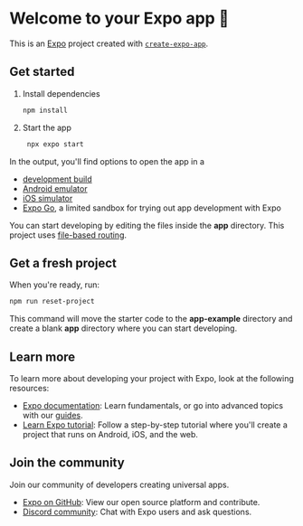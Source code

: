 # Welcome to your Expo app 👋

This is an [Expo](https://expo.dev) project created with [`create-expo-app`](https://www.npmjs.com/package/create-expo-app).

## Get started

1. Install dependencies

   ```bash
   npm install
   ```

2. Start the app

   ```bash
    npx expo start
   ```

In the output, you'll find options to open the app in a

- [development build](https://docs.expo.dev/develop/development-builds/introduction/)
- [Android emulator](https://docs.expo.dev/workflow/android-studio-emulator/)
- [iOS simulator](https://docs.expo.dev/workflow/ios-simulator/)
- [Expo Go](https://expo.dev/go), a limited sandbox for trying out app development with Expo

You can start developing by editing the files inside the **app** directory. This project uses [file-based routing](https://docs.expo.dev/router/introduction).

## Get a fresh project

When you're ready, run:

```bash
npm run reset-project
```

This command will move the starter code to the **app-example** directory and create a blank **app** directory where you can start developing.

## Learn more

To learn more about developing your project with Expo, look at the following resources:

- [Expo documentation](https://docs.expo.dev/): Learn fundamentals, or go into advanced topics with our [guides](https://docs.expo.dev/guides).
- [Learn Expo tutorial](https://docs.expo.dev/tutorial/introduction/): Follow a step-by-step tutorial where you'll create a project that runs on Android, iOS, and the web.

## Join the community

Join our community of developers creating universal apps.

- [Expo on GitHub](https://github.com/expo/expo): View our open source platform and contribute.
- [Discord community](https://chat.expo.dev): Chat with Expo users and ask questions.

<!-- 
JAVA inhertance

import java.util.Scanner;

public class Personal {
    private static String name;
    private static String enrollment_no;
    private static String branch;
    private static int mobile_no;
    private static String email_id;

    public static void getPersonalInfo() {
        Scanner input = new Scanner(System.in);
        System.out.print("Enter name: ");
        name = input.next();
        System.out.print("Enter enrollment number: ");
        enrollment_no = input.next();
        System.out.print("Enter branch: ");
        branch = input.next();
        System.out.print("Enter mobile number: ");
        mobile_no = input.nextInt();
        System.out.print("Enter email id: ");
        email_id = input.next();
        input.close();
    }

    public static void showPersonalInfo() {
        System.out.println("Name: " + name);
        System.out.println("Branch: " + branch);
        System.out.println("Mobile Number: " + mobile_no);
        System.out.println("Email ID: " + email_id);
    }

    public static void main(String[] args) {
        Personal.getPersonalInfo();
        Personal.showPersonalInfo();
    }
}
___________________________________________________________________________________

import java.util.Scanner;

public class AcademicInfo {
    private int M3;
    private int ADA;
    private int SE;
    private int COA;
    private int OS;
    private int total;
    private double percentage;
    private String result;

    public void getAcademicInfo() {
        Scanner input = new Scanner(System.in);
        System.out.print("Enter marks for M3: ");
        M3 = input.nextInt();
        System.out.print("Enter marks for ADA: ");
        ADA = input.nextInt();
        System.out.print("Enter marks for SE: ");
        SE = input.nextInt();
        System.out.print("Enter marks for COA: ");
        COA = input.nextInt();
        System.out.print("Enter marks for OS: ");
        OS = input.nextInt();
        input.close();
    }

    public void showAcademicInfo() {
        System.out.println("M3 Marks: " + M3);
        System.out.println("ADA Marks: " + ADA);
        System.out.println("SE Marks: " + SE);
        System.out.println("COA Marks: " + COA);
        System.out.println("OS Marks: " + OS);
        
        total = M3 + ADA + SE + COA + OS;
        
        System.out.println("Total Marks: " + total);
        
        percentage = ((double) total / 350) * 100;
        
        System.out.printf("Percentage obtained: %.3f%%\n", percentage, "%");
        
        if (percentage >= 60) {
            result = "Pass";
        } else {
            result = "Fail";
        }
        
        System.out.println("Result: " + result);

    }

    public static void main(String[] args) {
        AcademicInfo student = new AcademicInfo();
        student.getAcademicInfo();
        student.showAcademicInfo();
    }
}
_________________________________________________________________________


import java.util.Scanner;

public class Sport {
    private static int s_weight;
    private static int s_height;
    private static String s_sport_name;

    public static void getPersonalInfo() {
        Scanner input = new Scanner(System.in);
        System.out.print("Enter your weight: ");
        s_weight = input.nextInt();
        System.out.print("Enter your height: ");
        s_height = input.nextInt();
        System.out.print("Enter Sport name: ");
        s_sport_name = input.next();
        input.close();
    }

    public void displayInfo() {
        System.out.println("Sport: " + s_sport_name);
        System.out.println("Weight: " + s_weight + " kg");
        System.out.println("Height: " + s_height + " cm");
    }

    public static void main(String[] args) {
        Sport.getPersonalInfo();
        Sport sport = new Sport();
        sport.displayInfo();
    }
} -->



<!------------------------------------------>
<!-- 
Enter the number of jobs: 5
Enter the deadline followed by the profit of each job respectively:
Job 1 :
2
60
Job 2 :
1
100
Job 3 :
3
20
Job 4 :
2
40
Job 5 :
1
20
The maximum profit that could be earned is: 180


=== Code Execution Successful -->
<!-- 
#include <iostream>
#include <vector> // Vector for pairs
#include <queue>
#include <climits>// limit for INT_MAX
using namespace std;

class Graph {// class graph
private:
    int V;
    vector<vector<pair<int, int>>> vertex;// pair for vertex with its source and destination

public:
    Graph(int vertices) : V(vertices), vertex(vertices) {}// graph with node and other pair of vertex

    void assignEdge(int source, int destination, int weight) {
        vertex[source].push_back({ destination, weight });//forward 
        vertex[destination].push_back({ source, weight });//backward
    }

    void primsAlgo() {
        priority_queue<pair<int, int>,//priority queue with two data of vector and greator for comparision
            vector<pair<int, int>>,// vector which have a key and its value
            greater<pair<int, int>>> pq;// another vector which have a parent key and its value for comparision

        vector<int> key(V, INT_MAX), parent(V, -1);// key vector and its parent/source vector
        vector<bool> inMST(V, false);// mst for checking availability

        pq.push({ 0, 0 });// initial value
        key[0] = 0;// initial value

        while (!pq.empty()) {// loop till queue is empty
            int u = pq.top().second;
            pq.pop();

            inMST[u] = true;

            for (const auto& [v, weight] : vertex[u]) {// comparison 
                if (!inMST[v] && weight < key[v]) {// if the node is not present in mst and the value is alredy minimum to current node
                    parent[v] = u;//assining source to parent node
                    key[v] = weight;//assining weight to parent node
                    pq.push({ key[v], v });// pushing node to pq for further comparison
                }
            }
        }

        for (int i = 1; i < V; ++i) {//printing of mst
            cout << "Edge = "<< parent[i] << " ---- " << i << " : "<<" Weight " << key[i] << endl;
        }
    }
};

int main() {
    int V, E;
    cout << "Enter the number of vertices : ";//Vertex input
    cin >> V ;
    cout << "Enter the number of edges : ";//Edge input
    cin >> E ;

    Graph graph(V);//parameterize object

    int source, destination, weight;
    for (int i = 0; i < E; ++i) {
        cout << "Enter source of edges " << i+1 << " : "<< endl;//parent/source input
        cin >> source;
        cout << "Enter destination of edges " << i+1 << " : "<< endl;//destination input
        cin >> destination;
        cout << "Enter weight of edges " << i+1 << " : "<< endl;//weight input
        cin >> weight;
        graph.assignEdge(source, destination, weight);//direction creation
    }

    graph.primsAlgo();//main prims algorithm

    return 0;
} -->
<!-- 
#include <iostream>
#include <vector>
#include <algorithm>
#include <numeric> // for accumulate
#include <iomanip> // for setprecision
using namespace std;

void fcfs(vector<string>& p_name, vector<int>& ar_time, vector<int>& br_time) {
    int n = p_name.size();
    vector<int> cp_time(n);
    vector<int> wt_time(n);
    vector<int> ta_time(n);

    cp_time[0] = br_time[0];
    for (int i = 1; i < n; i++) {
        cp_time[i] = cp_time[i - 1] + br_time[i];
    }

    for (int i = 0; i < n; i++) {
        ta_time[i] = cp_time[i] - ar_time[i];
        wt_time[i] = ta_time[i] - br_time[i];
    }

    cout << "Process||Arrival Time||Burst Time||Completion Time||Turnaround Time||Waiting Time\n";
    for (int i = 0; i < n; i++) {
        cout << "\t" <<p_name[i] << "\t\t " << ar_time[i] << "\t\t\t " << br_time[i] << "\t\t\t\t "<< cp_time[i] << "\t\t\t\t " << ta_time[i] << "\t\t\t " << wt_time[i] << "\n";
    }

    double avg_waiting_time = accumulate(wt_time.begin(), wt_time.end(), 0.0) / n;
    cout << "\nAverage Waiting Time: " << fixed << setprecision(2) << avg_waiting_time << endl;
}

int main() {
    int n;
    cout << "Enter the number of processes: ";
    cin >> n;

    vector<string> p_name(n);
    vector<int> ar_time(n);
    vector<int> br_time(n);

    for (int i = 0; i < n; i++) {
        cout << "Enter Process " << i + 1 << " Name: ";
        cin >> p_name[i];
        cout << "Enter Arrival & Burst Time: ";
        cin >> ar_time[i] >> br_time[i];
    }
    
    vector<pair<int, pair<string, int>>> processes;
    for (int i = 0; i < n; i++) {
        processes.push_back({ar_time[i], {p_name[i], br_time[i]}});
    }

    sort(processes.begin(), processes.end());

    for (int i = 0; i < n; i++) {
        p_name[i] = processes[i].second.first;
        ar_time[i] = processes[i].first;
        br_time[i] = processes[i].second.second;
    }
    cout<<"Name: Mayank Piparde\nClass: CSE\nRoll. no.: 0827CS221160\n";

    fcfs(p_name, ar_time, br_time);

    return 0;
}


____________________________________________

#include <iostream>
#include <vector>
#include <algorithm>
#include <numeric>
#include <iomanip> // for setprecision
using namespace std;

void sjf(vector<string>& names, vector<int>& ar_time, vector<int>& br_time) {
    int n = names.size();
    vector<int> cp_time(n); // Completion Time
    vector<int> wt_time(n); // Waiting Time
    vector<int> ta_time(n); // Turnaround Time

    vector<pair<int, pair<string, int>>> processes;
    for (int i = 0; i < n; i++) {
        processes.push_back({ar_time[i], {names[i], br_time[i]}});
    }

    sort(processes.begin(), processes.end());

    cp_time[0] = processes[0].second.second;
    wt_time[0] = 0;

    for (int i = 1; i < n; i++) {
        int endTime = cp_time[i - 1] + processes[i].second.second;
        cp_time[i] = endTime;
        ta_time[i] = endTime - processes[i].first;
        wt_time[i] = ta_time[i] - processes[i].second.second;
        if (wt_time[i] < 0) {


            wt_time[i] = 0;
        }
    }

    double avg_wt_time = accumulate(wt_time.begin(), wt_time.end(), 0.0) / n;

    cout << "Process||Arrival Time||Burst Time||Completion Time||Turnaround Time||Waiting Time\n";
    for (int i = 0; i < n; i++) {
        cout << "\t" << processes[i].second.first << "\t\t\t" << processes[i].first << "\t\t\t" << processes[i].second.second << "\t\t\t"
             << cp_time[i] << "\t\t\t" << ta_time[i] << "\t\t\t" << wt_time[i] << "\n";
    }

    cout << "\nAverage Waiting Time: " << fixed << setprecision(2) << avg_wt_time << endl;
}

int main() {
    int n;
    cout << "Enter the number of processes: ";
    cin >> n;

    vector<string> names(n);
    vector<int> ar_time(n);
    vector<int> br_time(n);

    for (int i = 0; i < n; i++) {
        cout << "Enter Process " << i + 1 << " Name: ";
        cin >> names[i];
        cout << "Enter Arrival & Burst Time : ";
        cin >> ar_time[i] >> br_time[i];
    }
    cout<<"Name: Mayank Piparde\nClass: CSE\nRoll. no.: 0827CS221160\n";
    
    sjf(names, ar_time, br_time);

    return 0;
}
 -->
<!-- ### Feasibility Report

#### 1. Executive Summary:
In this section, we will write what purpose our project serves, what services this project intends to provide, why this project is needed, and a brief description of the project.

#### 2. Description of Product/Project:
In this section, we will write all the technical aspects of our project, what section of the audience it will target, and the scope and limitations of the project.

#### 3. Technical Considerations:
In this section, we will write what technologies, languages, and resources are required for the project development. Also, if domain expertise is required, what supporting libraries we will use in this project, and if third-party software is involved.

#### 4. Product Market List:
In this section, we will write who our target audience is, how this project will be released, if there is a need for such a project, and at what price this project can be sold.

#### 5. Marketing Strategies:
In this section, we'll write how we are going to promote our project/product, what type of media we are going to use, such as social media, promotional events, press conferences, online marketing or digital marketing, paper pamphlets, and how these marketing mediums will affect product sales.

#### 6. Organization and Staffing:
In this section, we will demonstrate if there is a lack of resources, shortage of manpower (developers/domain experts, etc.), resources like hardware (IoT sensors and/or system resources) are required, and how the lack of manpower will be resolved, such as hiring persons, internships, leasing, or freelancing.

#### 7. Schedule:
In this section, we will mention in how many days this project will be completed. If the negotiated time or schedule with the customer is enough, if more time is required, it should be negotiated with the customer. What will be the time of the product release or product delivery.

#### 8. Financial Projection or Finance:
In this section, we will write the financial dependency of the project on the stakeholders. If the negotiated budget is enough, it should be negotiated with the customer for a larger budget if necessary.

#### 9. Findings and Recommendations:
In this section, we will write that after considering all the above points, if this project can be taken into consideration, if this project is financially good for the company, if it satisfies all the stakeholders, and if the project can be done within the given budget and time.

### Formatting Specifications
- **Title**: 20px
- **Heading**: 16px
- **Sub-heading**: 14px
- **Normal Text**: 12px
- **Font Family**: Times New Roman, Arial, Cambria
- **Text Alignment**: Justified -->